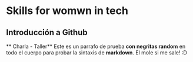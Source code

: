# Skills for womwn in tech
## Introducción a Github
** Charla - Taller**
Este es un parrafo de prueba **con negritas random** en todo el cuerpo
para probar la sintaxis de **markdown**. El mole si me sale! :D